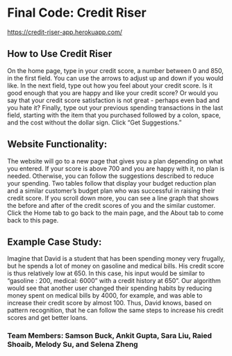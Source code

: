 # Final Code: Credit Riser

https://credit-riser-app.herokuapp.com/

## How to Use Credit Riser
On the home page, type in your credit score, a number between 0 and 850, in the first field. You can use the arrows to adjust up and down if you would like. In the next field, type out how you feel about your credit score. Is it good enough that you are happy and like your credit score? Or would you say that your credit score satisfaction is not great - perhaps even bad and you hate it? Finally, type out your previous spending transactions in the last field, starting with the item that you purchased followed by a colon, space, and the cost without the dollar sign. Click “Get Suggestions.”

## Website Functionality:
The website will go to a new page that gives you a plan depending on what you entered. If your score is above 700 and you are happy with it, no plan is needed. Otherwise, you can follow the suggestions described to reduce your spending. Two tables follow that display your budget reduction plan and a similar customer’s budget plan who was successful in raising their credit score. If you scroll down more, you can see a line graph that shows the before and after of the credit scores of you and the similar customer. Click the Home tab to go back to the main page, and the About tab to come back to this page.      

## Example Case Study:
Imagine that David is a student that has been spending money very frugally, but he spends a lot of money on gasoline and medical bills. His credit score is thus relatively low at 650. In this case, his input would be similar to “gasoline : 200, medical: 6000” with a credit history at 650”. Our algorithm would see that another user changed their spending habits by reducing money spent on medical bills by 4000, for example, and was able to increase their credit score by almost 100. Thus, David knows, based on pattern recognition, that he can follow the same steps to increase his credit scores and get better loans.

### Team Members: Samson Buck, Ankit Gupta, Sara Liu, Raied Shoaib, Melody Su, and Selena Zheng
